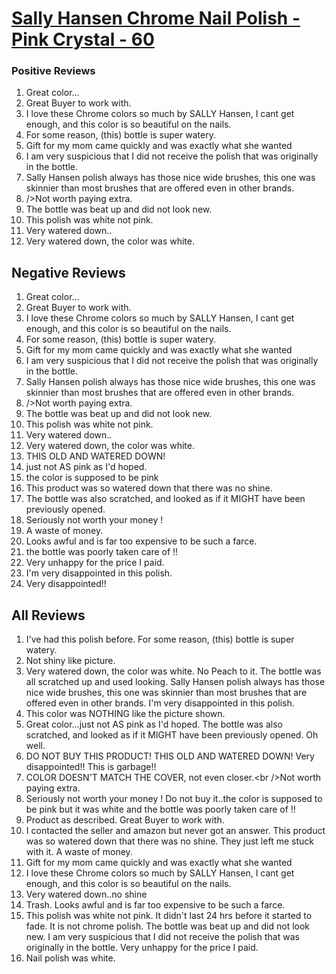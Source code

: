 # [Sally Hansen Chrome Nail Polish - Pink Crystal - 60](https://products.checkmycream.com/products/Sally-Hansen-Chrome-Nail-Polish-Pink-Crystal-60.html)

### Positive Reviews

<ol>
      <li>Great color...</li>
      <li>Great Buyer to work with.</li>
      <li>I love these Chrome colors so much by SALLY Hansen, I cant get enough, and this color is so beautiful on the nails.</li>
      <li>For some reason, (this) bottle is super watery.</li>
      <li>Gift for my mom came quickly and was exactly what she wanted</li>
      <li>I am very suspicious that I did not receive the polish that was originally in the bottle.</li>
      <li>Sally Hansen polish always has those nice wide brushes, this one was skinnier than most brushes that are offered even in other brands.</li>
      <li>/&gt;Not worth paying extra.</li>
      <li>The bottle was beat up and did not look new.</li>
      <li>This polish was white not pink.</li>
      <li>Very watered down..</li>
      <li>Very watered down, the color was white.</li>
</ol>


<h2>Negative Reviews</h2>
<ol>
<li> Great color...</li>
<li> Great Buyer to work with.</li>
<li> I love these Chrome colors so much by SALLY Hansen, I cant get enough, and this color is so beautiful on the nails.</li>
<li> For some reason, (this) bottle is super watery.</li>
<li> Gift for my mom came quickly and was exactly what she wanted</li>
<li> I am very suspicious that I did not receive the polish that was originally in the bottle.</li>
<li> Sally Hansen polish always has those nice wide brushes, this one was skinnier than most brushes that are offered even in other brands.</li>
<li> /&gt;Not worth paying extra.</li>
<li> The bottle was beat up and did not look new.</li>
<li> This polish was white not pink.</li>
<li> Very watered down..</li>
<li> Very watered down, the color was white.</li>
<li> THIS OLD AND WATERED DOWN!</li>
<li> just not AS pink as I&#x27;d hoped.</li>
<li> the color is supposed to be pink</li>
<li> This product was so watered down that there was no shine.</li>
<li> The bottle was also scratched, and looked as if it MIGHT have been previously opened.</li>
<li> Seriously not worth your money !</li>
<li> A waste of money.</li>
<li> Looks awful and is far too expensive to be such a farce.</li>
<li> the bottle was poorly taken care of !!</li>
<li> Very unhappy for the price I paid.</li>
<li> I&#x27;m very disappointed in this polish.</li>
<li> Very disappointed!!</li>
</ol>

<h2>All Reviews</h2>

<ol>
    <li> I&#x27;ve had this polish before. For some reason, (this) bottle is super watery.</li>
    <li> Not shiny like picture.</li>
    <li> Very watered down, the color was white. No Peach to it. The bottle was all scratched up and used looking. Sally Hansen polish always has those nice wide brushes, this one was skinnier than most brushes that are offered even in other brands. I&#x27;m very disappointed in this polish.</li>
    <li> This color was NOTHING like the picture shown.</li>
    <li> Great color...just not AS pink as I&#x27;d hoped. The bottle was also scratched, and looked as if it MIGHT have been previously opened. Oh well.</li>
    <li> DO NOT BUY THIS PRODUCT! THIS OLD AND WATERED DOWN! Very disappointed!! This is garbage!!</li>
    <li> COLOR DOESN&#x27;T MATCH THE COVER, not even closer.&lt;br /&gt;Not worth paying extra.</li>
    <li> Seriously not worth your money ! Do not buy it..the color is supposed to be pink but it was white and the bottle was poorly taken care of !!</li>
    <li> Product as described.  Great Buyer to work with.</li>
    <li> I contacted the seller and amazon but never got an answer. This product was so watered down that there was no shine. They just left me stuck with it. A waste of money.</li>
    <li> Gift for my mom came quickly and was exactly what she wanted</li>
    <li> I love these Chrome colors so much by SALLY Hansen, I cant get enough, and this color is so beautiful on the nails.</li>
    <li> Very watered down..no shine</li>
    <li> Trash. Looks awful and is far too expensive to be such a farce.</li>
    <li> This polish was white not pink. It didn&#x27;t last 24 hrs before it started to fade. It is not chrome polish. The bottle was beat up and did not look new. I am very suspicious that I did not receive the polish that was originally in the bottle. Very unhappy for the price I paid.</li>
    <li> Nail polish was white.</li>
</ol>




